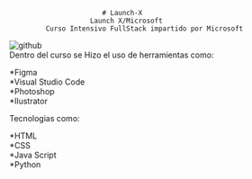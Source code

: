                            # Launch-X
                        Launch X/Microsoft
             Curso Intensivo FullStack impartido por Microsoft                        

   ![github](https://user-images.githubusercontent.com/81352856/154356725-8ac694c8-08bd-4df3-b73c-06399efa2cd5.png)
<br>
Dentro del curso se Hizo el uso de herramientas como:

*Figma<br>
*Visual Studio Code<br>
*Photoshop<br>
*Ilustrator<br>

Tecnologias como:

*HTML<br>
*CSS<br>
*Java Script<br>
*Python<br>

